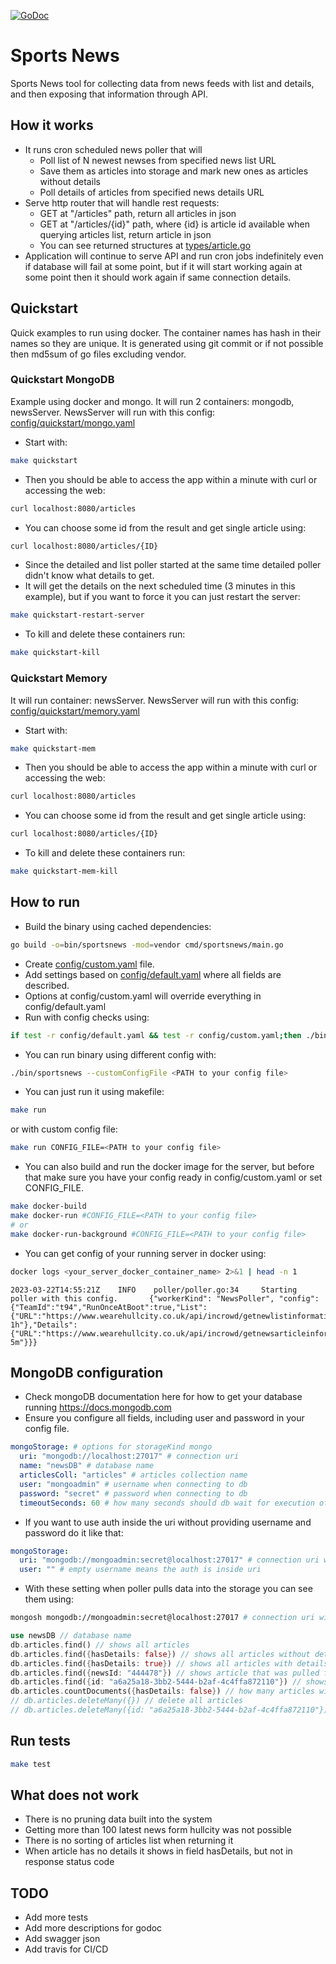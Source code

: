 [![GoDoc](http://godoc.org/github.com/adamdyszy/sportsnews?status.png)](http://godoc.org/github.com/adamdyszy/sportsnews)

# Sports News

Sports News tool for collecting data from news feeds with list and details,
and then exposing that information through API.

## How it works

- It runs cron scheduled news poller that will
  - Poll list of N newest newses from specified news list URL
  - Save them as articles into storage and mark new ones as articles without details
  - Poll details of articles from specified news details URL
- Serve http router that will handle rest requests:
  - GET at "/articles" path, return all articles in json
  - GET at "/articles/{id}" path, where {id} is article id available when querying articles list, return article in json
  - You can see returned structures at [types/article.go](types/article.go)
- Application will continue to serve API and run cron jobs indefinitely even if database will fail at some point,
but if it will start working again at some point then it should work again if same connection details.

## Quickstart

Quick examples to run using docker.
The container names has hash in their names so they are unique.
It is generated using git commit or if not possible then md5sum of go files excluding vendor.

### Quickstart MongoDB

Example using docker and mongo.
It will run 2 containers: mongodb, newsServer.
NewsServer will run with this config: [config/quickstart/mongo.yaml](config/quickstart/mongo.yaml)

- Start with:

```bash
make quickstart
```

- Then you should be able to access the app within a minute with curl or accessing the web:

```bash
curl localhost:8080/articles
```

- You can choose some id from the result and get single article using:

```bash
curl localhost:8080/articles/{ID}
```

- Since the detailed and list poller started at the same time detailed poller didn't know what details to get.
- It will get the details on the next scheduled time (3 minutes in this example), but if you want to force it you can just restart the server:

```bash
make quickstart-restart-server
```

- To kill and delete these containers run:

```bash
make quickstart-kill
```

### Quickstart Memory

It will run container: newsServer.
NewsServer will run with this config: [config/quickstart/memory.yaml](config/quickstart/memory.yaml)

- Start with:

```bash
make quickstart-mem
```

- Then you should be able to access the app within a minute with curl or accessing the web:

```bash
curl localhost:8080/articles
```

- You can choose some id from the result and get single article using:

```bash
curl localhost:8080/articles/{ID}
```

- To kill and delete these containers run:

```bash
make quickstart-mem-kill
```

## How to run

- Build the binary using cached dependencies:

```bash
go build -o=bin/sportsnews -mod=vendor cmd/sportsnews/main.go
```

- Create [config/custom.yaml](config/custom.yaml) file.
- Add settings based on [config/default.yaml](config/default.yaml) where all fields are described.
- Options at config/custom.yaml will override everything in config/default.yaml
- Run with config checks using:

```bash
if test -r config/default.yaml && test -r config/custom.yaml;then ./bin/sportsnews;fi
```

- You can run binary using different config with:

```bash
./bin/sportsnews --customConfigFile <PATH to your config file>
```

- You can just run it using makefile:

```bash
make run
```

or with custom config file:

```bash
make run CONFIG_FILE=<PATH to your config file>
```

- You can also build and run the docker image for the server, but before
that make sure you have your config ready in config/custom.yaml or set CONFIG_FILE.

```bash
make docker-build
make docker-run #CONFIG_FILE=<PATH to your config file>
# or
make docker-run-background #CONFIG_FILE=<PATH to your config file>
```

- You can get config of your running server in docker using:

```bash
docker logs <your_server_docker_container_name> 2>&1 | head -n 1
```

```
2023-03-22T14:55:21Z    INFO    poller/poller.go:34     Starting poller with this config.       {"workerKind": "NewsPoller", "config": {"TeamId":"t94","RunOnceAtBoot":true,"List":{"URL":"https://www.wearehullcity.co.uk/api/incrowd/getnewlistinformation","Count":100,"Schedule":"@every 1h"},"Details":{"URL":"https://www.wearehullcity.co.uk/api/incrowd/getnewsarticleinformation","Schedule":"@every 5m"}}}
```

## MongoDB configuration

- Check mongoDB documentation here for how to get your database running https://docs.mongodb.com
- Ensure you configure all fields, including user and password in your config file.

```yaml
mongoStorage: # options for storageKind mongo
  uri: "mongodb://localhost:27017" # connection uri
  name: "newsDB" # database name
  articlesColl: "articles" # articles collection name
  user: "mongoadmin" # username when connecting to db
  password: "secret" # password when connecting to db
  timeoutSeconds: 60 # how many seconds should db wait for execution of queries before cancellation
```

- If you want to use auth inside the uri without providing username and password do it like that:

```yaml
mongoStorage:
  uri: "mongodb://mongoadmin:secret@localhost:27017" # connection uri with auth
  user: "" # empty username means the auth is inside uri
```

- With these setting when poller pulls data into the storage you can see them using:

```bash
mongosh mongodb://mongoadmin:secret@localhost:27017 # connection uri with auth
```

```rust
use newsDB // database name
db.articles.find() // shows all articles
db.articles.find({hasDetails: false}) // shows all articles without details
db.articles.find({hasDetails: true}) // shows all articles with details
db.articles.find({newsId: "444478"}) // shows article that was pulled from news with id 444478
db.articles.find({id: "a6a25a18-3bb2-5444-b2af-4c4ffa872110"}) // shows article filtering with its id
db.articles.countDocuments({hasDetails: false}) // how many articles without details
// db.articles.deleteMany({}) // delete all articles
// db.articles.deleteMany({id: "a6a25a18-3bb2-5444-b2af-4c4ffa872110"}) // delete articles with given id
```

## Run tests

```bash
make test
```

## What does not work

- There is no pruning data built into the system
- Getting more than 100 latest news form hullcity was not possible
- There is no sorting of articles list when returning it
- When article has no details it shows in field hasDetails, but not in response status code

## TODO

- Add more tests
- Add more descriptions for godoc
- Add swagger json
- Add travis for CI/CD